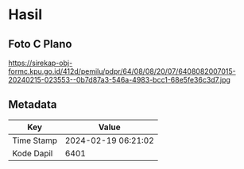 # Hasil

## Foto C Plano

https://sirekap-obj-formc.kpu.go.id/412d/pemilu/pdpr/64/08/08/20/07/6408082007015-20240215-023553--0b7d87a3-546a-4983-bcc1-68e5fe36c3d7.jpg


## Metadata

| Key        | Value               |
| ---------- | ------------------- |
| Time Stamp | 2024-02-19 06:21:02 |
| Kode Dapil | 6401                |



